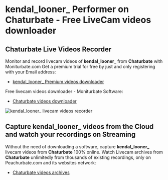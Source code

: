 # kendal_looner_ Performer on Chaturbate - Free LiveCam videos downloader

## Chaturbate Live Videos Recorder

Monitor and record livecam videos of **kendal_looner_** from **Chaturbate** with Moniturbate.com
Get a premium trial for free by just and only registering with your Email address:
* [kendal_looner_ Premium videos downloader](https://moniturbate.com/request-demo-licence-key.html)

Free livecam videos downloader - Moniturbate Software:
* [Chaturbate videos downloader](https://moniturbate.com/moniturbate-download-software.html)

![kendal_looner_ livecam videos recorder](https://peachurnet.com/templates/moniturbate-software.png)


## Capture kendal_looner_ videos from the Cloud and watch your recordings on Streaming

Without the need of downloading a software, capture **kendal_looner_** livecam videos from **Chaturbate** 100% online.
Watch Livecam archives from **Chaturbate** unlimitedly from thousands of existing recordings, only on Peachurbate.com and its websites network:
* [Chaturbate videos archives](https://peachurnet.com/)